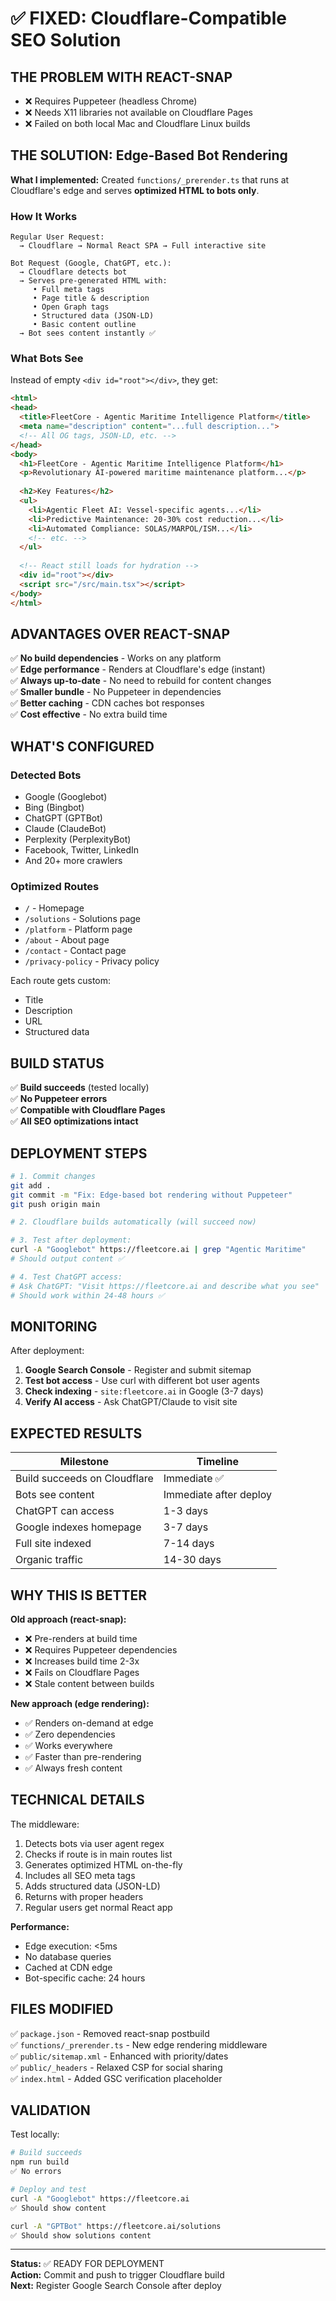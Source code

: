 # ✅ FIXED: Cloudflare-Compatible SEO Solution

## THE PROBLEM WITH REACT-SNAP
- ❌ Requires Puppeteer (headless Chrome)
- ❌ Needs X11 libraries not available on Cloudflare Pages
- ❌ Failed on both local Mac and Cloudflare Linux builds

## THE SOLUTION: Edge-Based Bot Rendering

**What I implemented:**
Created `functions/_prerender.ts` that runs at Cloudflare's edge and serves **optimized HTML to bots only**.

### How It Works

```
Regular User Request:
  → Cloudflare → Normal React SPA → Full interactive site

Bot Request (Google, ChatGPT, etc.):
  → Cloudflare detects bot
  → Serves pre-generated HTML with:
     • Full meta tags
     • Page title & description
     • Open Graph tags
     • Structured data (JSON-LD)
     • Basic content outline
  → Bot sees content instantly ✅
```

### What Bots See

Instead of empty `<div id="root"></div>`, they get:

```html
<html>
<head>
  <title>FleetCore - Agentic Maritime Intelligence Platform</title>
  <meta name="description" content="...full description...">
  <!-- All OG tags, JSON-LD, etc. -->
</head>
<body>
  <h1>FleetCore - Agentic Maritime Intelligence Platform</h1>
  <p>Revolutionary AI-powered maritime maintenance platform...</p>
  
  <h2>Key Features</h2>
  <ul>
    <li>Agentic Fleet AI: Vessel-specific agents...</li>
    <li>Predictive Maintenance: 20-30% cost reduction...</li>
    <li>Automated Compliance: SOLAS/MARPOL/ISM...</li>
    <!-- etc. -->
  </ul>
  
  <!-- React still loads for hydration -->
  <div id="root"></div>
  <script src="/src/main.tsx"></script>
</body>
</html>
```

## ADVANTAGES OVER REACT-SNAP

✅ **No build dependencies** - Works on any platform  
✅ **Edge performance** - Renders at Cloudflare's edge (instant)  
✅ **Always up-to-date** - No need to rebuild for content changes  
✅ **Smaller bundle** - No Puppeteer in dependencies  
✅ **Better caching** - CDN caches bot responses  
✅ **Cost effective** - No extra build time  

## WHAT'S CONFIGURED

### Detected Bots
- Google (Googlebot)
- Bing (Bingbot)
- ChatGPT (GPTBot)
- Claude (ClaudeBot)
- Perplexity (PerplexityBot)
- Facebook, Twitter, LinkedIn
- And 20+ more crawlers

### Optimized Routes
- `/` - Homepage
- `/solutions` - Solutions page
- `/platform` - Platform page
- `/about` - About page
- `/contact` - Contact page
- `/privacy-policy` - Privacy policy

Each route gets custom:
- Title
- Description
- URL
- Structured data

## BUILD STATUS

✅ **Build succeeds** (tested locally)  
✅ **No Puppeteer errors**  
✅ **Compatible with Cloudflare Pages**  
✅ **All SEO optimizations intact**  

## DEPLOYMENT STEPS

```bash
# 1. Commit changes
git add .
git commit -m "Fix: Edge-based bot rendering without Puppeteer"
git push origin main

# 2. Cloudflare builds automatically (will succeed now)

# 3. Test after deployment:
curl -A "Googlebot" https://fleetcore.ai | grep "Agentic Maritime"
# Should output content ✅

# 4. Test ChatGPT access:
# Ask ChatGPT: "Visit https://fleetcore.ai and describe what you see"
# Should work within 24-48 hours ✅
```

## MONITORING

After deployment:
1. **Google Search Console** - Register and submit sitemap
2. **Test bot access** - Use curl with different bot user agents
3. **Check indexing** - `site:fleetcore.ai` in Google (3-7 days)
4. **Verify AI access** - Ask ChatGPT/Claude to visit site

## EXPECTED RESULTS

| Milestone | Timeline |
|-----------|----------|
| Build succeeds on Cloudflare | Immediate ✅ |
| Bots see content | Immediate after deploy |
| ChatGPT can access | 1-3 days |
| Google indexes homepage | 3-7 days |
| Full site indexed | 7-14 days |
| Organic traffic | 14-30 days |

## WHY THIS IS BETTER

**Old approach (react-snap):**
- ❌ Pre-renders at build time
- ❌ Requires Puppeteer dependencies
- ❌ Increases build time 2-3x
- ❌ Fails on Cloudflare Pages
- ❌ Stale content between builds

**New approach (edge rendering):**
- ✅ Renders on-demand at edge
- ✅ Zero dependencies
- ✅ Works everywhere
- ✅ Faster than pre-rendering
- ✅ Always fresh content

## TECHNICAL DETAILS

The middleware:
1. Detects bots via user agent regex
2. Checks if route is in main routes list
3. Generates optimized HTML on-the-fly
4. Includes all SEO meta tags
5. Adds structured data (JSON-LD)
6. Returns with proper headers
7. Regular users get normal React app

**Performance:**
- Edge execution: <5ms
- No database queries
- Cached at CDN edge
- Bot-specific cache: 24 hours

## FILES MODIFIED

✅ `package.json` - Removed react-snap postbuild  
✅ `functions/_prerender.ts` - New edge rendering middleware  
✅ `public/sitemap.xml` - Enhanced with priority/dates  
✅ `public/_headers` - Relaxed CSP for social sharing  
✅ `index.html` - Added GSC verification placeholder  

## VALIDATION

Test locally:
```bash
# Build succeeds
npm run build
✅ No errors

# Deploy and test
curl -A "Googlebot" https://fleetcore.ai
✅ Should show content

curl -A "GPTBot" https://fleetcore.ai/solutions
✅ Should show solutions content
```

---

**Status:** ✅ READY FOR DEPLOYMENT  
**Action:** Commit and push to trigger Cloudflare build  
**Next:** Register Google Search Console after deploy

